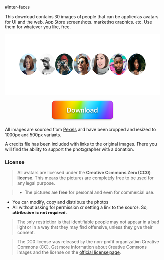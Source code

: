 #inter-faces

This download contains 30 images of people that can be applied as avatars for UI and the web, App Store screenshots, marketing graphics, etc. Use them for whatever you like, free.

<center>
<img height="200" width="600" src="img/preview@2x.png">

<a href="https://github.com/cjdowner/interfaces/archive/master.zip"><img height="70" width="210" src="img/button@2x.png"></a>
</center>

All images are sourced from [Pexels](https://www.pexels.com) and have been cropped and resized to 1000px and 500px variants.

A credits file has been included with links to the original images. There you will find the ability to support the photographer with a donation.

### License

>All avatars are licensed under the **Creative Commons Zero (CC0) license**. This means the pictures are completely free to be used for any legal purpose.

>- The pictures are **free** for personal and even for commercial use.
- You can modify, copy and distribute the photos.
- All without asking for permission or setting a link to the source. So, **attribution is not required**.

>The only restriction is that identifiable people may not appear in a bad light or in a way that they may find offensive, unless they give their consent.

>The CC0 license was released by the non-profit organization Creative Commons (CC). Get more information about Creative Commons images and the license on the [official license page](https://creativecommons.org/publicdomain/zero/1.0/).

